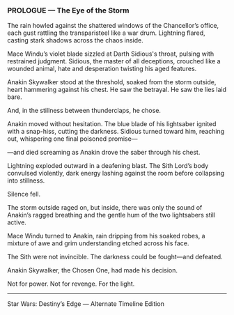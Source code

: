 ### PROLOGUE — The Eye of the Storm

The rain howled against the shattered windows of the Chancellor’s office, each gust rattling the transparisteel like a war drum.
Lightning flared, casting stark shadows across the chaos inside.

Mace Windu’s violet blade sizzled at Darth Sidious's throat, pulsing with restrained judgment.
Sidious, the master of all deceptions, crouched like a wounded animal, hate and desperation twisting his aged features.

Anakin Skywalker stood at the threshold, soaked from the storm outside, heart hammering against his chest.
He saw the betrayal.
He saw the lies laid bare.

And, in the stillness between thunderclaps, he chose.

Anakin moved without hesitation.
The blue blade of his lightsaber ignited with a snap-hiss, cutting the darkness.
Sidious turned toward him, reaching out, whispering one final poisoned promise—

—and died screaming as Anakin drove the saber through his chest.

Lightning exploded outward in a deafening blast.
The Sith Lord’s body convulsed violently, dark energy lashing against the room before collapsing into stillness.

Silence fell.

The storm outside raged on, but inside, there was only the sound of Anakin’s ragged breathing and the gentle hum of the two lightsabers still active.

Mace Windu turned to Anakin, rain dripping from his soaked robes, a mixture of awe and grim understanding etched across his face.

The Sith were not invincible.
The darkness could be fought—and defeated.

Anakin Skywalker, the Chosen One, had made his decision.

Not for power.
Not for revenge.
For the light.

--------------------------------------------
Star Wars: Destiny’s Edge — Alternate Timeline Edition
